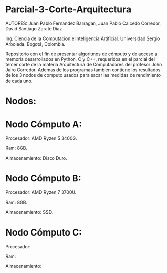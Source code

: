 # Parcial-3-Corte-Arquitectura

AUTORES: Juan Pablo Fernandez Barragan, Juan Pablo Caicedo Corredor, David Santiago Zarate Diaz

Ing. Ciencia de la Computacion e Inteligencia Artificial.
Universidad Sergio Arboleda.
Bogotá, Colombia.

Repositorio con el fin de presentar algoritmos de cómputo y de acceso a memoria desarrollados en Python, C y C++, requeridos en el parcial del tercer corte de la materia Arquitectura de Computadores del profesor John Jairo Corredor.
Ademas de los programas tambien contiene los resultados de los 3 nodos de computo usados para sacar las medidas de rendimiento de cada uno.

# Nodos:

# Nodo Cómputo A:

Procesador: AMD Ryzen 5 3400G.

Ram: 8GB.

Almacenamiento: Disco Duro.

# Nodo Cómputo B:

Procesador: AMD Ryzen 7 3700U.

Ram: 8GB.

Almacenamiento: SSD.

# Nodo Cómputo C:

Procesador: 

Ram:

Almacenamiento:


